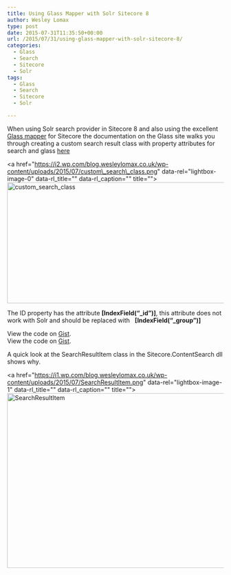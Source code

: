 ```yaml
---
title: Using Glass Mapper with Solr Sitecore 8
author: Wesley Lomax
type: post
date: 2015-07-31T11:35:50+00:00
url: /2015/07/31/using-glass-mapper-with-solr-sitecore-8/
categories:
  - Glass
  - Search
  - Sitecore
  - Solr
tags:
  - Glass
  - Search
  - Sitecore
  - Solr

---
```

When using Solr search provider in Sitecore 8 and also using the excellent [Glass mapper][1] for Sitecore the documentation on the Glass site walks you through creating a custom search result class with property attributes for search and glass [here][2]

<a href="https://i2.wp.com/blog.wesleylomax.co.uk/wp-content/uploads/2015/07/custom\_search\_class.png" data-rel="lightbox-image-0" data-rl\_title="" data-rl\_caption="" title=""><img class="alignnone wp-image-38 size-full" src="https://i2.wp.com/blog.wesleylomax.co.uk/wp-content/uploads/2015/07/custom_search_class.png?resize=516%2C281" alt="custom_search_class" width="516" height="281" srcset="https://i2.wp.com/blog.wesleylomax.co.uk/wp-content/uploads/2015/07/custom_search_class.png?w=516 516w, https://i2.wp.com/blog.wesleylomax.co.uk/wp-content/uploads/2015/07/custom_search_class.png?resize=300%2C163 300w" sizes="(max-width: 516px) 100vw, 516px" data-recalc-dims="1" /></a>

The ID property has the attribute **[IndexField(&#8220;_id&#8221;)]**, this attribute does not work with Solr and should be replaced with   **[IndexField(&#8220;_group&#8221;)]**

<div class="oembed-gist">
  <noscript>
    View the code on <a href="https://gist.github.com/Wesley-Lomax/4dcfe6b613fe6159a462">Gist</a>.
  </noscript>
</div>

<div class="oembed-gist">
  <noscript>
    View the code on <a href="https://gist.github.com/Wesley-Lomax/4dcfe6b613fe6159a462">Gist</a>.
  </noscript>
</div>

A quick look at the SearchResultItem class in the Sitecore.ContentSearch dll shows why.

<a href="https://i1.wp.com/blog.wesleylomax.co.uk/wp-content/uploads/2015/07/SearchResultItem.png" data-rel="lightbox-image-1" data-rl\_title="" data-rl\_caption="" title=""><img class="alignnone wp-image-48 size-full" src="https://i1.wp.com/blog.wesleylomax.co.uk/wp-content/uploads/2015/07/SearchResultItem.png?resize=640%2C406" alt="SearchResultItem" width="640" height="406" srcset="https://i1.wp.com/blog.wesleylomax.co.uk/wp-content/uploads/2015/07/SearchResultItem.png?w=795 795w, https://i1.wp.com/blog.wesleylomax.co.uk/wp-content/uploads/2015/07/SearchResultItem.png?resize=300%2C190 300w" sizes="(max-width: 640px) 100vw, 640px" data-recalc-dims="1" /></a>

&nbsp;

&nbsp;

 [1]: http://glass.lu/Mapper/Sc
 [2]: http://glass.lu/Mapper/Sc/Tutorials/Tutorial25